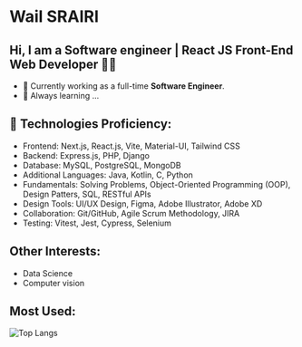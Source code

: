 # <strong>Wail SRAIRI</strong>

##  Hi, I am a Software engineer | React JS Front-End Web Developer 👩‍💻

- 🔭 Currently working as a full-time <strong>Software Engineer</strong>.
- 🌱 Always learning ...

## 🚀 Technologies Proficiency:
  - Frontend: Next.js, React.js, Vite, Material-UI, Tailwind CSS
  - Backend: Express.js, PHP, Django
  - Database: MySQL, PostgreSQL, MongoDB
  - Additional Languages: Java, Kotlin, C, Python
  - Fundamentals: Solving Problems, Object-Oriented Programming (OOP), Design Patters, SQL, RESTful APIs
  - Design Tools: UI/UX Design, Figma, Adobe Illustrator, Adobe XD
  - Collaboration: Git/GitHub, Agile Scrum Methodology, JIRA
  - Testing: Vitest, Jest, Cypress, Selenium
    
## Other Interests:
- Data Science
- Computer vision

## Most Used:

![Top Langs](https://github-readme-stats.vercel.app/api/top-langs/?username=Wail-Sr&layout=compact)
